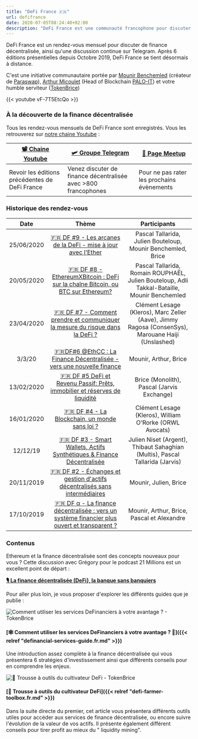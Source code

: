 ```yaml
---
title: "DeFi France 🇫🇷"
url: defifrance
date: 2020-07-05T08:24:40+02:00
description: "DeFi France est une communauté francophone pour discuter de finance décentralisée. Chaque mois, nous organisons une rendez-vous afin de permettre un échange thématisé et instructif pour mieux comprendre des éléments fondamentaux de la DeFi."
---
```


DeFi France est un rendez-vous mensuel pour discuter de finance décentralisée, ainsi qu'une discussion continue sur Telegram. Après 6 éditions présentielles depuis Octobre 2019, DeFi France se tient désormais à distance.

C'est une initiative communautaire portée par [Mounir Benchemled](https://twitter.com/mounibec) (créateur de [Paraswap](https://paraswap.io)), [Arthur Micoulet](https://twitter.com/arthurmicoulet) (Head of Blockchain [PALO-IT](https://www.palo-it.com/)) et votre humble serviteur ([TokenBrice](https://twitter.com/TokenBrice))

{{< youtube vF-7T5EtcQo >}}

### À la découverte de la finance décentralisée

Tous les rendez-vous mensuels de DeFi France sont enregistrés. Vous les retrouverez sur [notre chaine Youtube](https://www.youtube.com/channel/defifrance) :

|  [📽 Chaine Youtube](https://www.youtube.com/channel/defifrance) | [🛩 Groupe Telegram](https://t.me/defifrance) | [🍻 Page Meetup](https://www.meetup.com/DeFi-France/) |
| --- | --- | --- |
|  Revoir les éditions précédentes de DeFi France | Venez discuter de finance décentralisée avec >800 francophones | Pour ne pas rater les prochains évènements |

### Historique des rendez-vous

|  Date | Thème | Participants |
| :---: | :---: | :---: |
|  25/06/2020 | [🇫🇷 DF #9 - Les arcanes de la DeFi - mise à jour avec l'Ether](https://www.youtube.com/watch?v=i7f6ZBOTiXo) | Pascal Tallarida, Julien Bouteloup, Mounir Benchemled, Brice |
|  20/05/2020 | [🇫🇷 DF #8 - EthereumXBitcoin : DeFi sur la chaîne Bitcoin, ou BTC sur Ethereum?](https://www.youtube.com/watch?v=sHRS2DYOMlg) | Pascal Tallarida, Romain ROUPHAËL, Julien Bouteloup, Adli Takkal-Bataille, Mounir Benchemled |
|  23/04/2020 | [🇫🇷 DF #7 - Comment prendre et communiquer la mesure du risque dans la DeFi ?](https://www.youtube.com/watch?v=G9w2wOlWOIw) | Clément Lesage (Kleros), Marc Zeller (Aave), Jimmy Ragosa (ConsenSys), <br/>Marouane Haiji (Unslashed) |
|  3/3/20 | [🇫🇷DF#6 @EthCC : La Finance Décentralisée - vers une nouvelle finance](https://www.youtube.com/watch?v=vF-7T5EtcQo) | Mounir, Arthur, Brice |
|  13/02/2020 | [🇫🇷 DF #5 DeFi et Revenu Passif: Prêts, immobilier et réserves de liquidité](https://www.youtube.com/watch?v=RLKvpIMSerI&) | Brice (Monolith), Pascal (Jarvis Exchange) |
|  16/01/2020 | [🇫🇷 DF #4 - La Blockchain, un monde sans loi ?](https://www.youtube.com/watch?v=lym5thBJVrY) | Clément Lesage (Kleros), William O'Rorke (ORWL Avocats) |
|  12/12/19 | [🇫🇷 DF #3 - Smart Wallets, Actifs Synthétiques & Finance Décentralisée](https://www.youtube.com/watch?v=R-44BHOmmJw) | Julien Niset (Argent), Thibaut Sahaghian (Multis), Pascal Tallarida (Jarvis) |
|  20/11/2019 | [🇫🇷 DF #2 - Échanges et gestion d'actifs décentralisés sans intermédiaires](https://www.youtube.com/watch?v=jzrWxAOoh4) | Mounir, Julien, Brice |
|  17/10/2019 | [🇫🇷 DF α - La finance décentralisée : vers un système financier plus ouvert et transparent ?](https://www.youtube.com/watch?v=6rgt-bygKNo) | Mounir, Arthur, Brice, Pascal et Alexandre |

### Contenus

Ethereum et la finance décentralisée sont des concepts nouveaux pour vous ? Cette discussion avec Grégory pour le podcast 21 Millions est un excellent point de départ :  

**[🎙 La finance décentralisée (DeFi), la banque sans banquiers](https://art19.com/shows/21-millions/episodes/4e69e1fc-74a5-49c8-9b1f-cc5dd5281d78)**

Pour aller plus loin, je vous proposer d'explorer les différents guides que je publie :

![Comment utiliser les services DeFinanciers à votre avantage ? - TokenBrice](/img/2020/definancial-services-guide/cover-fr.resized.jpeg)

#### [🕸 Comment utiliser les services DeFinanciers à votre avantage ? 💸]({{< relref "definancial-services-guide.fr.md" >}})

Une introduction assez complète à la finance décentralisée qui vous présentera 6 stratégies d'investissement ainsi que différents conseils pour en comprendre les enjeux.

![🧰 Trousse à outils du cultivateur DeFi - TokenBrice](/img/2020/defi-farmer-toolbox/cover-fr.jpeg)

#### [🧰 Trousse à outils du cultivateur DeFi]({{< relref "defi-farmer-toolbox.fr.md" >}})

Dans la suite directe du premier, cet article vous présentera différents outils utiles pour accéder aux services de finance décentralisée, ou encore suivre l'évolution de la valeur de vos actifs. Il présente également différent conseils pour tirer profit au mieux du " liquidity mining".